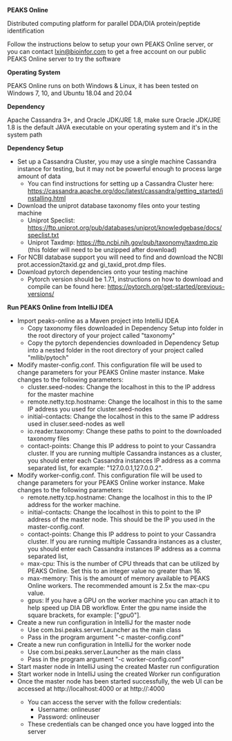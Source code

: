 **PEAKS Online**

Distributed computing platform for parallel DDA/DIA 
protein/peptide identification 

Follow the instructions below to setup your own PEAKS Online server, 
or you can contact lxin@bioinfor.com to get a free account on our public 
PEAKS Online server to try the software 

**Operating System**

PEAKS Online runs on both Windows & Linux, it has been tested
on Windows 7, 10, and Ubuntu 18.04 and 20.04

**Dependency**

Apache Cassandra 3+, and Oracle JDK/JRE 1.8,
make sure Oracle JDK/JRE 1.8 is the default JAVA executable
on your operating system and it's in the system path

**Dependency Setup**
- Set up a Cassandra Cluster, you may use a single machine Cassandra instance for testing,
  but it may not be powerful enough to process large amount of data
  - You can find instructions for setting up a Cassandra Cluster here: https://cassandra.apache.org/doc/latest/cassandra/getting_started/installing.html
- Download the uniprot database taxonomy files onto your testing machine
  - Uniprot Speclist: https://ftp.uniprot.org/pub/databases/uniprot/knowledgebase/docs/speclist.txt
  - Uniprot Taxdmp: https://ftp.ncbi.nih.gov/pub/taxonomy/taxdmp.zip (this folder will need to be unzipped after download)
- For NCBI database support you will need to find and download the NCBI prot.accession2taxid.gz and gi_taxid_prot.dmp files.
- Download pytorch dependencies onto your testing machine
  - Pytorch version should be 1.7.1, instructions on how to download and compile can be found here: https://pytorch.org/get-started/previous-versions/   

**Run PEAKS Online from IntelliJ IDEA**
- Import peaks-online as a Maven project into IntelliJ IDEA
  - Copy taxonomy files downloaded in Dependency Setup into folder in the root directory of your project called "taxonomy" 
  - Copy the pytorch dependencies downloaded in Dependency Setup into a nested folder in the root directory of your project called "mllib/pytoch"
- Modify master-config.conf. This configuration file will be used to change parameters for your
  PEAKS Online master instance. Make changes to the following parameters:
  - cluster.seed-nodes: Change the localhost in this to the IP address for the master machine
  - remote.netty.tcp.hostname: Change the localhost in this to the same IP address you used for cluster.seed-nodes
  - initial-contacts: Change the localhost in this to the same IP address used in cluser.seed-nodes as well
  - io.reader.taxonomy: Change these paths to point to the downloaded taxonomy files
  - contact-points: Change this IP address to point to your Cassandra cluster. If you are running multiple Cassandra 
  instances as a cluster, you should enter each Cassandra instances IP address as a comma separated list,
    for example: "127.0.0.1,127.0.0.2". 
- Modify worker-config.conf. This configuration file will be used to change parameters for your
  PEAKS Online worker instance. Make changes to the following parameters: 
  - remote.netty.tcp.hostname: Change the localhost in this to the IP address for the worker machine. 
  - initial-contacts: Change the localhost in this to point to the IP address of the master node. This should
    be the IP you used in the master-config.conf.
  - contact-points: Change this IP address to point to your Cassandra cluster. If you are running multiple Cassandra
    instances as a cluster, you should enter each Cassandra instances IP address as a comma separated list,
  - max-cpu: This is the number of CPU threads that can be utilized by PEAKS Online. Set this to an integer value 
    no greater than 16. 
  - max-memory: This is the amount of memory available to PEAKS Online workers. The recommended amount is 2.5x the 
    max-cpu value. 
  - gpus: If you have a GPU on the worker machine you can attach it to help speed up DIA DB workflow. Enter the gpu name
  inside the square brackets, for example: ["gpu0"]. 
- Create a new run configuration in IntelliJ for the master node
  - Use com.bsi.peaks.server.Launcher as the main class
  - Pass in the program argument "-c master-config.conf"
- Create a new run configuration in IntelliJ for the worker node
  - Use com.bsi.peaks.server.Launcher as the main class
  - Pass in the program argument "-c worker-config.conf"
- Start master node in IntelliJ using the created Master run configuration
- Start worker node in IntelliJ using the created Worker run configuration
- Once the master node has been started successfully, the web UI can be
  accessed at http://localhost:4000 or at http://<master-ip-here>:4000
  - You can access the server with the follow credentials:
    - Username: onlineuser
    - Password: onlineuser
  - These credentials can be changed once you have logged into the server
  
